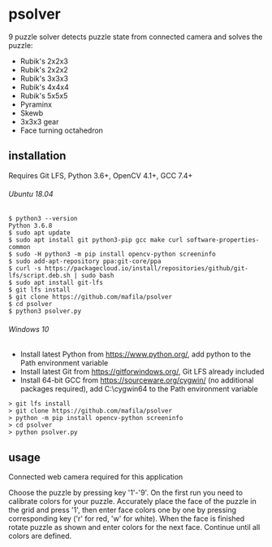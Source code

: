 # psolver
9 puzzle solver detects puzzle state from connected camera and solves the puzzle:
- Rubik's 2x2x3
- Rubik's 2x2x2
- Rubik's 3x3x3
- Rubik's 4x4x4
- Rubik's 5x5x5
- Pyraminx
- Skewb
- 3x3x3 gear
- Face turning octahedron

## installation
Requires Git LFS, Python 3.6+, OpenCV 4.1+, GCC 7.4+

###### Ubuntu 18.04
```
$ python3 --version
Python 3.6.8
$ sudo apt update
$ sudo apt install git python3-pip gcc make curl software-properties-common
$ sudo -H python3 -m pip install opencv-python screeninfo
$ sudo add-apt-repository ppa:git-core/ppa
$ curl -s https://packagecloud.io/install/repositories/github/git-lfs/script.deb.sh | sudo bash
$ sudo apt install git-lfs
$ git lfs install
$ git clone https://github.com/mafila/psolver
$ cd psolver
$ python3 psolver.py

```

###### Windows 10
- Install latest Python from https://www.python.org/, add python to the Path environment variable
- Install latest Git from https://gitforwindows.org/, Git LFS already included
- Install 64-bit GCC from https://sourceware.org/cygwin/ (no additional packages required), add C:\cygwin64 to the Path environment variable
```
> git lfs install
> git clone https://github.com/mafila/psolver
> python -m pip install opencv-python screeninfo
> cd psolver
> python psolver.py
```

## usage
Connected web camera required for this application

Choose the puzzle by pressing key '1'-'9'.
On the first run you need to calibrate colors for your puzzle.
Accurately place the face of the puzzle in the grid and press '1', then enter face colors one by one by pressing corresponding key ('r' for red, 'w' for white).
When the face is finished rotate puzzle as shown and enter colors for the next face.
Continue until all colors are defined.

